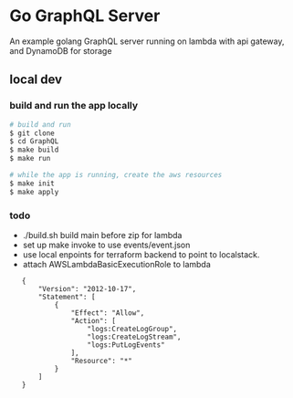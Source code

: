 # Go GraphQL Server
An example golang GraphQL server running on lambda with api gateway, and DynamoDB for storage

## local dev

### build and run the app locally
```sh
# build and run
$ git clone
$ cd GraphQL
$ make build
$ make run

# while the app is running, create the aws resources
$ make init
$ make apply
```

### todo
 - ./build.sh build main before zip for lambda
 - set up make invoke to use events/event.json
 - use local enpoints for terraform backend to point to localstack.
 - attach AWSLambdaBasicExecutionRole to lambda
 ```
    {
        "Version": "2012-10-17",
        "Statement": [
            {
                "Effect": "Allow",
                "Action": [
                    "logs:CreateLogGroup",
                    "logs:CreateLogStream",
                    "logs:PutLogEvents"
                ],
                "Resource": "*"
            }
        ]
    }
```
